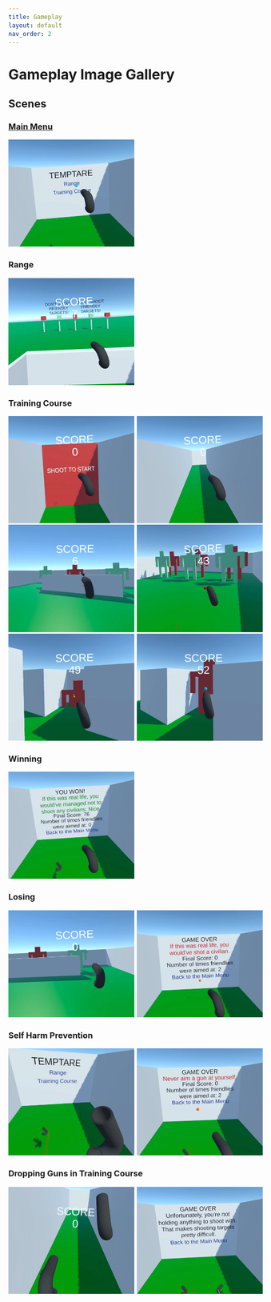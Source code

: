 ```yaml
---
title: Gameplay
layout: default
nav_order: 2
---
```


# Gameplay Image Gallery
## Scenes
### [Main Menu](./Scenes/mainMenu.html)
<img src="./Images/MainMenu.png"/>

### Range
<img src="./Images/Range.png"/>

### Training Course
<img src="./Images/TrainingCourse1.png"/><img src="./Images/TrainingCourse2.png" width="48%" class="rIMG"/>
<img src="./Images/TrainingCourse3.png"/><img src="./Images/TrainingCourse4.png" width="48%" class="rIMG"/>
<img src="./Images/TrainingCourse5.png"/><img src="./Images/TrainingCourse6.png" class="rIMG"/>

### Winning
<img src="./Images/Win.png"/>

### Losing
<img src="./Images/Lose1.png"/><img src="./Images/Lose2.png" class="rIMG"/>

### Self Harm Prevention
<img src="./Images/SelfHarmPrevention1.png"/><img src="./Images/SelfHarmPrevention2.png" class="rIMG"/>

### Dropping Guns in Training Course
<img src="./Images/DroppedGunsPrevention1.png"/><img src="./Images/DroppedGunsPrevention2.png" class="rIMG"/>

<style>
/* image settings, mades images half-sized, so they can go side by side */
img {
    width: 50%;
    height: 50%;
}
/* additional settings for images on the right, moves them over to the right at a magnitude of the total padding for the two side by side images */
.rIMG {
    position: relative;
    left: 1%;
}
</style>